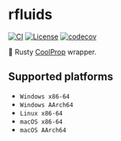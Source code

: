 ﻿# rfluids

[![CI](https://github.com/portyanikhin/rfluids/actions/workflows/ci.yml/badge.svg)](https://github.com/portyanikhin/rfluids/actions/workflows/ci.yml)
[![License](https://img.shields.io/github/license/portyanikhin/rfluids)](https://github.com/portyanikhin/rfluids/blob/main/LICENSE)
[![codecov](https://codecov.io/gh/portyanikhin/rfluids/graph/badge.svg?token=TWFV8mIkRX)](https://codecov.io/gh/portyanikhin/rfluids)

🦀 Rusty [CoolProp](https://coolprop.github.io/CoolProp/) wrapper.

## Supported platforms

- `Windows x86-64`
- `Windows AArch64`
- `Linux x86-64`
- `macOS x86-64`
- `macOS AArch64`
